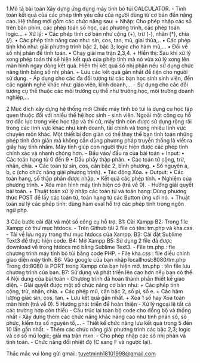 
1.Mô tả bài toán
	Xây dựng ứng dụng máy tính bỏ túi CALCULATOR.
	- Tính toán kết quả của các phép tính yêu cầu của người dùng từ cơ bản đến nâng cao. 
	Hệ thống mới gồm các chức năng sau:
	+ Nhập: Cho phép nhập các số trên bàn phím, các phép toán số học, các phương trình, các phép toán logic...
	+ Xử lý: 
	• Các phép tính cơ bản như cộng (+), trừ (-), nhân (*), chia (/).
	• Các phép tính nâng cao như: sin, cos, tan, mũ, giai thừa,..
	• Các phép tính khó như: giải phương trình bậc 2, bậc 3; logic cho hàm mũ,...
	• Đổi về số nhị phân để tính toán.
	• Chạy giải ma trận 2,3,4.
	+ Hiển thị: Sau khi xử lý xong phép toán thì sẽ hiện kết quả của phép tính mà nó vừa xử lý xong lên màn hình 
	ngay dòng kết quả. Hiển thị kết quả số nhị phân nếu sử dụng chức năng tính bằng số nhị phân.
	+ Lưu các kết quả gần nhất để tiện cho người sử dụng.
	- Áp dụng cho các đa đối tượng từ các bạn học sinh sinh viên, đến các ngành nghê khác như: giáo viên, kinh doanh,...
	- Sự dụng cho các đối tượng cụ thể thuộc các môi trường cụ thể như trường học, môi trường doanh nghiệp,...

2 Mục đích xây dựng hệ thống mới
	Chiếc máy tính bỏ túi là dụng cụ học tập quen thuộc đối với nhiều thế hệ học sinh - sinh viên. Ngoài một công cụ hỗ trợ đắc lực trong việc học tập và thi cử, máy tính còn được sử dụng rộng rãi trong các lĩnh vực khác như kinh doanh, tài chính và trong nhiều lĩnh vực chuyên môn khác. Một thiết bị đơn giản có thể thay thế bạn tính toán những phép tính đơn giản mà không cần dùng phương pháp truyền thống là viết ra giấy hay tính nhẩm. Máy tính giúp con người thực hiện được các phép tính chính xác và nhanh chóng hơn.
	- Đầu vào/ đầu ra của bài toán
	+ Input: 
	• Các toán hạng từ 0 đến 9
	• Dấu phẩy thập phân.
	• Các toán tử cộng, trừ, nhân, chia.
	• Các toán tử sin, cos, căn bậc 2, bình phương.
	• Số nguyên a, b, c (cho chức năng giải phương trình).
	• Tác động Xóa.	
	+ Output:
	• Các toán hạng, số thập phân được nhập.
	• Kết quả các phép tính.
	• Nghiệm của phương trình.
	• Xóa màn hình máy tính hiện có (trả về 0).
	- Hướng giải quyết bài toán.
	+ Thuật toán xử lý nhập các toán tử và toán hạng: Dùng phương thức POST để lấy các toán tử, toán hạng từ các Button ứng với nó.
	+ Thuật toán xử lý các phép tính: dùng hàm eval hỗ trợ các phép tính trong ngôn ngữ php.

3 Các bước cài đặt và một số công cụ hỗ trợ.
	B1: Cài Xampp
	B2: Trong file Xampp có thư mục htdocs.
	-	Trên Github tải 2 file có tên: tm.php và kha.css.
	-	Tải về lưu ngay trong thư mục htdocs của Xampp.
	B3: Cài đặt Sublime Text3 để thực hiện code.
	B4: Mở Xampp
	B5: Sử dụng 2 file đã được download về trong htdocs mở bằng Sublime Text3.
	-	File tm.php : fie chương trình máy tính bỏ túi bằng code PHP.
	-	File kha.css : file điều chỉnh giao diện máy tính.
	B6: Vào google của bạn nhập locallhost:8080/tm.php
		Trong đó:8080 là PORT trong Xampp của bạn hiện mở.
			 tm.php : tên file lưu chương trình của bạn.
	B7: Sử dụng và phát triển lên cao hơn nếu bạn có thể.
4 Nội dung của bài toán
	- Chương trình đã hoàn thành phần thiết kế giao diện.
	- Giải quyết được một số chức năng cơ bản như: 
		+ Các phép tính cộng, trừ, nhân, chia.
		+ Các phép mũ, căn bậc 2, số pi, số e.
		+ Các hàm lượng giác sin, cos, tan.
		+ Lưu kết quả gần nhất.
		+ Xóa 1 số hay Xóa toàn màn hình (trả về 0).
5 Hướng phát triển để hoàn thiện
	- Xử lý ngoại lệ tất cả các trường hợp còn thiếu
	- Cấu trúc lại toàn bộ code cho đồng bộ và thống nhất
	- Xây dựng thêm các chức năng khác nâng cao như tính phân số, số phức, kiểm tra số nguyên tố,…
	- Thiết kế chức năng lưu kết quả trong 5 đến 10 lần gần nhất.
	- Thêm các chức năng giải phương trình các bậc 2,3; logic và cơ số mũ logic; giải ma trận mxn.
	- Cho phép nhập các số nhị phân và tính toán.
	- Chức năng đổi nhiệt độ (C sang F và ngược lại).



Thắc mắc vui lòng gửi gmail: tuyetminh18101998@gmail.com



